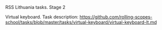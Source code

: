 RSS Lithuania tasks. Stage 2

Virtual keyboard. Task description: https://github.com/rolling-scopes-school/tasks/blob/master/tasks/virtual-keyboard/virtual-keyboard-lt.md